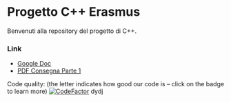 # Progetto C++ Erasmus

Benvenuti alla repository del progetto di C++.

### Link
* [Google Doc](https://docs.google.com/document/d/1lK_XaMyW2ueb_fW1es2GcvaVTfPtHszq2pkaH7ysMyU/edit)
* [PDF Consegna Parte 1](https://github.com/csr/ProjectSoftwareEngineering/blob/master/CONSEGNA%20PARTE%201.pdf)

Code quality: (the letter indicates how good our code is – click on the badge to learn more)
[![CodeFactor](https://www.codefactor.io/repository/github/csr/projectsoftwareengineering/badge?s=61f88556f91dae69de5f6c108a9bbfec62955df8)](https://www.codefactor.io/repository/github/csr/projectsoftwareengineering)
dydj
